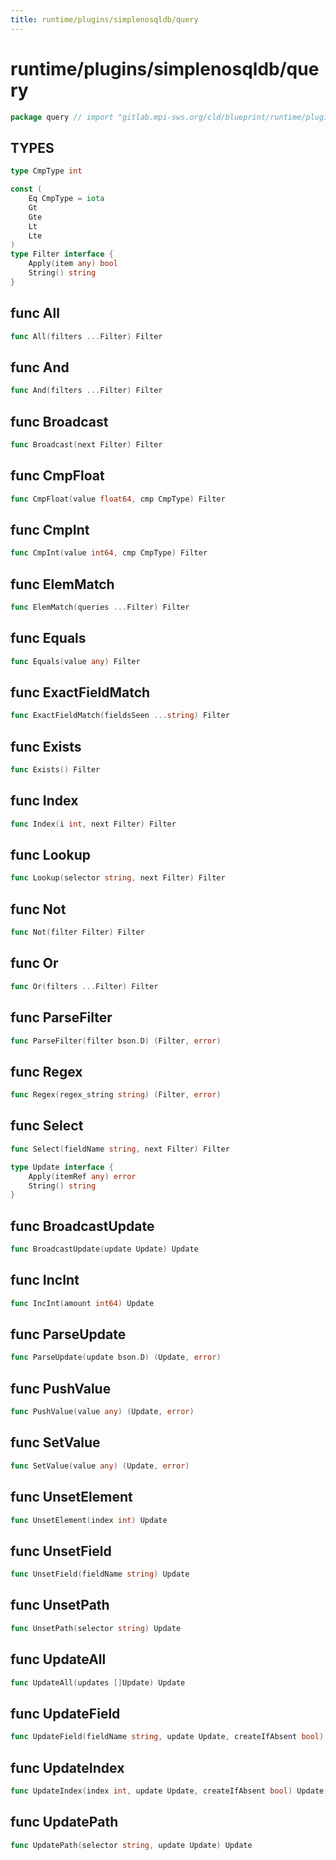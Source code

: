 ```yaml
---
title: runtime/plugins/simplenosqldb/query
---
```

# runtime/plugins/simplenosqldb/query
```go
package query // import "gitlab.mpi-sws.org/cld/blueprint/runtime/plugins/simplenosqldb/query"
```

## TYPES

```go
type CmpType int
```
```go
const (
	Eq CmpType = iota
	Gt
	Gte
	Lt
	Lte
)
type Filter interface {
	Apply(item any) bool
	String() string
}
```
## func All
```go
func All(filters ...Filter) Filter
```

## func And
```go
func And(filters ...Filter) Filter
```

## func Broadcast
```go
func Broadcast(next Filter) Filter
```

## func CmpFloat
```go
func CmpFloat(value float64, cmp CmpType) Filter
```

## func CmpInt
```go
func CmpInt(value int64, cmp CmpType) Filter
```

## func ElemMatch
```go
func ElemMatch(queries ...Filter) Filter
```

## func Equals
```go
func Equals(value any) Filter
```

## func ExactFieldMatch
```go
func ExactFieldMatch(fieldsSeen ...string) Filter
```

## func Exists
```go
func Exists() Filter
```

## func Index
```go
func Index(i int, next Filter) Filter
```

## func Lookup
```go
func Lookup(selector string, next Filter) Filter
```

## func Not
```go
func Not(filter Filter) Filter
```

## func Or
```go
func Or(filters ...Filter) Filter
```

## func ParseFilter
```go
func ParseFilter(filter bson.D) (Filter, error)
```

## func Regex
```go
func Regex(regex_string string) (Filter, error)
```

## func Select
```go
func Select(fieldName string, next Filter) Filter
```

```go
type Update interface {
	Apply(itemRef any) error
	String() string
}
```
## func BroadcastUpdate
```go
func BroadcastUpdate(update Update) Update
```

## func IncInt
```go
func IncInt(amount int64) Update
```

## func ParseUpdate
```go
func ParseUpdate(update bson.D) (Update, error)
```

## func PushValue
```go
func PushValue(value any) (Update, error)
```

## func SetValue
```go
func SetValue(value any) (Update, error)
```

## func UnsetElement
```go
func UnsetElement(index int) Update
```

## func UnsetField
```go
func UnsetField(fieldName string) Update
```

## func UnsetPath
```go
func UnsetPath(selector string) Update
```

## func UpdateAll
```go
func UpdateAll(updates []Update) Update
```

## func UpdateField
```go
func UpdateField(fieldName string, update Update, createIfAbsent bool) Update
```

## func UpdateIndex
```go
func UpdateIndex(index int, update Update, createIfAbsent bool) Update
```

## func UpdatePath
```go
func UpdatePath(selector string, update Update) Update
```


